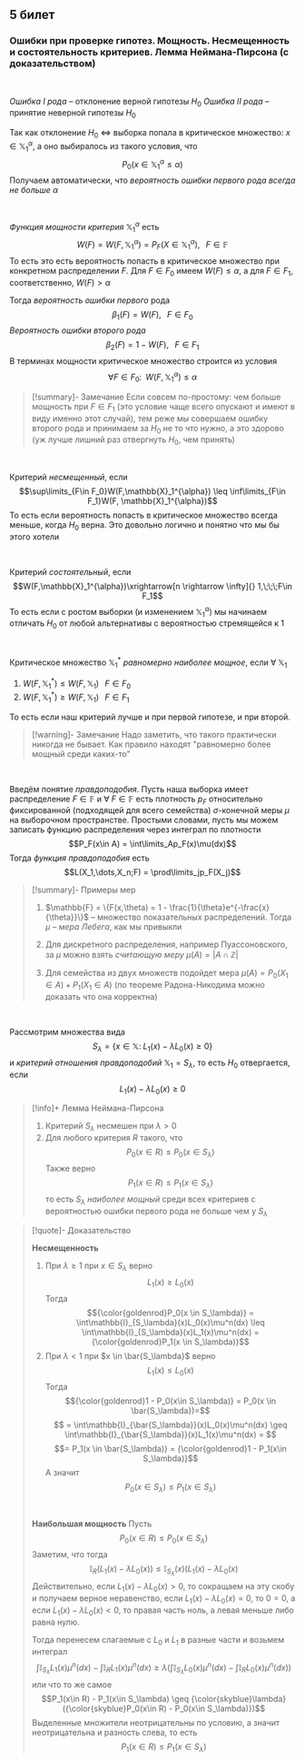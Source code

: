 ## 5 билет

### Ошибки при проверке гипотез. Мощность. Несмещенность и состоятельность критериев. Лемма Неймана-Пирсона (с доказательством)

&nbsp;


*Ошибка I рода* – отклонение верной гипотезы $H_0$
*Ошибка II рода* – принятие неверной гипотезы $H_0$

Так как отклонение $H_0$ $\Leftrightarrow$ выборка попала в критическое множество: $x \in \mathbb{X}_1^\alpha$, а оно выбиралось из такого условия, что $$P_0(x \in \mathbb{X}_1^{\alpha} \leq \alpha)$$Получаем автоматически, что *вероятность ошибки первого рода всегда не больше $\alpha$*

&nbsp;

*Функция мощности критерия* $\mathbb{X}_1^{\alpha}$ есть $$W(F) = W(F, \mathbb{X}_1^{\alpha}) = P_F(X \in \mathbb{X}_1^{\alpha}),\;\;\;F \in \mathbb{F}$$
То есть это есть вероятность попасть в критическое множество при конкретном распределении $F$. Для $F \in F_0$ имеем $W(F) \leq \alpha$, а для $F \in F_1$, соответственно, $W(F) > \alpha$

Тогда *вероятность ошибки первого* рода $$\beta_1(F) = W(F),\;\;\;F\in F_0$$
*Вероятность ошибки второго рода* $$\beta_2(F) = 1 - W(F),\;\;\;F\in F_1$$
В терминах мощности критическое множество строится из условия $$\forall F\in F_0:\;\;W(F, \mathbb{X}_1^{\alpha}) \leq \alpha$$
>[!summary]- Замечание
>Если совсем по-простому: чем больше мощность при $F \in F_1$ (это условие чаще всего опускают и имеют в виду именно этот случай), тем реже мы совершаем ошибку второго рода и принимаем за $H_0$ не то что нужно, а это здорово (уж лучше лишний раз отвергнуть $H_0$, чем принять)

&nbsp;

Критерий *несмещенный*, если $$\sup\limits_{F\in F_0}W(F,\mathbb{X}_1^{\alpha}) \leq \inf\limits_{F\in F_1}W(F, \mathbb{X}_1^{\alpha})$$То есть если вероятность попасть в критическое множество всегда меньше, когда $H_0$ верна. Это довольно логично и понятно что мы бы этого хотели

&nbsp;

Критерий *состоятельный*, если$$W(F,\mathbb{X}_1^{\alpha})\xrightarrow[n \rightarrow \infty]{} 1,\;\;\;F\in F_1$$
То есть если с ростом выборки (и изменением $\mathbb{X}_1^{\alpha}$) мы начинаем отличать $H_0$ от любой альтернативы с вероятностью стремящейся к 1

&nbsp;

Критическое множество $\mathbb{X}_1^*$ *равномерно наиболее мощное*, если $\forall \;\mathbb{X}_1$
1) $W(F, \mathbb{X}_1^*) \leq W(F, \mathbb{X}_1)\;\;\;F\in F_0$
2) $W(F, \mathbb{X}_1^*) \geq W(F, \mathbb{X}_1)\;\;\;F\in F_1$

То есть если наш критерий лучше и при первой гипотезе, и при второй. 

>[!warning]- Замечание
>Надо заметить, что такого практически никогда не бывает. Как правило находят "равномерно более мощный среди каких-то"

&nbsp;

Введём понятие *правдоподобия*. Пусть наша выборка имеет распределение $F \in \mathbb{F}$ и $\forall\;F\in\mathbb{F}$ есть плотность $p_F$ относительно фиксированной (подходящей для всего семейства) $\sigma$-конечной меры $\mu$ на выборочном пространстве. Простыми словами, пусть мы можем записать функцию распределения через интеграл по плотности$$P_F(x\in A) = \int\limits_Ap_F(x)\mu(dx)$$Тогда *функция правдоподобия* есть$$L(X_1,\dots,X_n;F) = \prod\limits_jp_F(X_j)$$
>[!summary]- Примеры мер
>1) $\mathbb{F} = \{F(x,\theta) = 1 - \frac{1}{\theta}e^{-\frac{x}{\theta}}\}$ – множество показательных распределений. Тогда $\mu$ – *мера Лебега*, как мы привыкли
>
> 2) Для дискретного распределения, например Пуассоновского, за $\mu$ можно взять *считающую меру* $\mu(A) = |A \cap \mathbb{Z}|$
> 
>3) Для семейства из двух множеств подойдет мера $\mu(A) = P_0(X_1\in A) + P_1(X_1\in A)$ (по теореме Радона-Никодима можно доказать что она корректна)

&nbsp;

Рассмотрим множества вида$$S_\lambda=\{x\in\mathbb{X}:\;L_1(x)-\lambda L_0(x)\geq0\}$$и *критерий отношения правдоподобий* $\mathbb{X}_1 = S_\lambda$, то есть $H_0$ отвергается, если $$L_1(x) - \lambda L_0(x) \geq 0$$


>[!info]+ Лемма Неймана-Пирсона
>1) Критерий $S_\lambda$ несмешен при $\lambda > 0$
>2) Для любого критерия $R$ такого, что $$P_0(x\in R) \leq P_0(x\in S_\lambda)$$Также верно$$P_1(x\in R) \leq P_1(x\in S_\lambda)$$то есть $S_\lambda$ *наиболее мощный* среди всех критериев с вероятностью ошибки первого рода не больше чем у $S_\lambda$

>[!quote]- Доказательство
>
>**Несмещенность**
>
>1) При $\lambda \geq 1$ при $x \in S_\lambda$ верно $$L_1(x) \geq L_0(x)$$Тогда $${\color{goldenrod}P_0(x \in S_\lambda)} = \int\mathbb{I}_{S_\lambda}(x)L_0(x)\mu^n(dx) \leq \int\mathbb{I}_{S_\lambda}(x)L_1(x)\mu^n(dx) = {\color{goldenrod}P_1(x \in S_\lambda)}$$
>2)  При $\lambda < 1$ при $x \in \bar{S_\lambda}$ верно $$L_1(x)\leq L_0(x)$$Тогда $${\color{goldenrod}1 - P_0(x\in S_\lambda)} = P_0(x \in \bar{S_\lambda})=$$$$ = \int\mathbb{I}_{\bar{S_\lambda}}(x)L_0(x)\mu^n(dx) \geq \int\mathbb{I}_{\bar{S_\lambda}}(x)L_1(x)\mu^n(dx) = $$$$= P_1(x \in \bar{S_\lambda)} = {\color{goldenrod}1 - P_1(x\in S_\lambda)}$$А значит $$P_0(x \in S_\lambda) \leq P_1(x \in S_\lambda)$$
>
>&nbsp;
>
>**Наибольшая мощность**
>Пусть $$P_0(x\in R) \leq P_0(x\in S_\lambda)$$Заметим, что тогда $$\mathbb{I}_R(L_1(x) - \lambda L_0(x)) \leq \mathbb{I}_{S_\lambda}(x)(L_1(x)-\lambda L_0(x)$$
>Действительно, если $L_1(x) - \lambda L_0(x) > 0$, то сокращаем на эту скобу и получаем верное неравенство, если $L_1(x) - \lambda L_0(x) = 0$, то $0=0$, а если $L_1(x) - \lambda L_0(x) < 0$, то правая часть ноль, а левая меньше либо равна нулю.
>
>Тогда перенесем слагаемые с $L_0$ и $L_1$ в разные части и возьмем интеграл
>$$\int \mathbb{I}_{S_\lambda}L_1(x)\mu^n(dx) - \int \mathbb{I}_{R}L_1(x)\mu^n(dx) \geq \lambda(\int \mathbb{I}_{S_\lambda}L_0(x)\mu^n(dx) - \int \mathbb{I}_{R}L_0(x)\mu^n(dx))$$или что то же самое$$P_1(x\in R) - P_1(x\in S_\lambda) \geq {\color{skyblue}\lambda}({\color{skyblue}P_0(x\in R) - P_0(x\in S_\lambda)})$$
>Выделенные множители неотрицательны по условию, а значит неотрицательна и разность слева, то есть$$P_1(x\in R) \leq P_1(x \in S_\lambda)$$